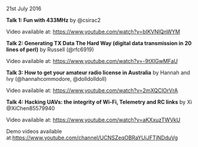 21st July 2016 


**Talk 1: Fun with 433MHz** by @csirac2

Video available at: https://www.youtube.com/watch?v=bIKVNIQnWYM

**Talk 2: Generating TX Data The Hard Way (digital data transmission in 20 lines of perl)** by Russell (@rfc6919)

Video available at: https://www.youtube.com/watch?v=-9tXlGwMFaU

**Talk 3: How to get your amateur radio license in Australia** by Hannah and Ivy (@hannahcommodore, @dolldolldoll)

Video available at: https://www.youtube.com/watch?v=2mXQClOrVrA

**Talk 4: Hacking UAVs: the integrity of Wi-Fi, Telemetry and RC links** by Xi @XiChen85579940

Video available at: https://www.youtube.com/watch?v=aKXxuzTWVkU

Demo videos available at:https://www.youtube.com/channel/UCNSZeqOBRaYUiJFTjNDduVg

